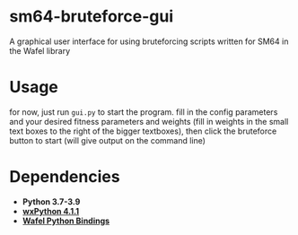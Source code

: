 # sm64-bruteforce-gui
A graphical user interface for using bruteforcing scripts written for SM64 in the Wafel library

# Usage
for now, just run `gui.py` to start the program. fill in the config parameters and your desired fitness parameters and weights (fill in weights in the small text boxes to the right of the bigger textboxes), then click the bruteforce button to start (will give output on the command line)

# Dependencies
- **Python 3.7-3.9**
- **[wxPython 4.1.1](https://www.wxpython.org/pages/downloads/)**
- **[Wafel Python Bindings](https://github.com/branpk/wafel)**
